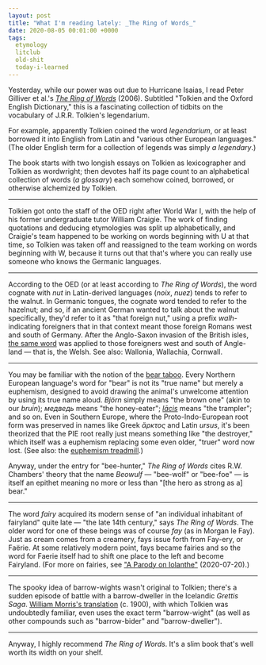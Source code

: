 ```yaml
---
layout: post
title: "What I'm reading lately: _The Ring of Words_"
date: 2020-08-05 00:01:00 +0000
tags:
  etymology
  litclub
  old-shit
  today-i-learned
---
```


Yesterday, while our power was out due to Hurricane Isaias,
I read Peter Gilliver et al.'s [_The Ring of Words_](https://amzn.to/3iaHtNT) (2006).
Subtitled "Tolkien and the Oxford English Dictionary," this
is a fascinating collection of tidbits on the vocabulary of
J.R.R. Tolkien's legendarium.

For example, apparently Tolkien coined the word _legendarium_,
or at least borrowed it into English from Latin and "various
other European languages." (The older English term for a collection
of legends was simply _a legendary_.)

The book starts with two longish essays on Tolkien as lexicographer
and Tolkien as wordwright; then devotes half its page count to an
alphabetical collection of words (_a glossary_) each somehow
coined, borrowed, or otherwise alchemized by Tolkien.

----

Tolkien got onto the staff of the OED right after World War I,
with the help of his former undergraduate tutor William Craigie.
The work of finding quotations and deducing etymologies was split
up alphabetically, and Craigie's team happened to be working on
words beginning with U at that time, so Tolkien was taken off and
reassigned to the team working on words beginning with W, because
it turns out that that's where you can really use someone who
knows the Germanic languages.

----

According to the OED (or at least according to _The Ring of Words_),
the word cognate with _nut_ in Latin-derived languages (_noix_, _nuez_)
tends to refer to the walnut. In Germanic tongues, the cognate word
tended to refer to the hazelnut; and so, if an ancient German wanted to talk about the
walnut specifically, they'd refer to it as "that foreign nut," using
a prefix _walh-_ indicating foreigners that in that context meant
those foreign Romans west and south of Germany. After the Anglo-Saxon
invasion of the British isles, [the same word](https://en.wikipedia.org/wiki/Walhaz)
was applied to those foreigners west and south of Angle-land — that is,
the Welsh. See also: Wallonia, Wallachia, Cornwall.

----

You may be familiar with the notion of the [bear taboo](https://charlierussellbears.com/LinguisticArchaeology.html).
Every Northern European language's word for "bear" is not its "true name"
but merely a euphemism, designed to avoid drawing the animal's unwelcome
attention by using its true name aloud. _Björn_ simply means "the brown one"
(akin to our _bruin_); _медведь_ means "the honey-eater";
_[lācis](https://en.wiktionary.org/wiki/lācis)_ means "the trampler"; and so on.
Even in Southern Europe, where the Proto-Indo-European root form was preserved
in names like Greek _ἄρκτος_ and Latin _ursus_, it's been theorized that
the PIE root really just means something like "the destroyer," which itself
was a euphemism replacing some even older, "truer" word now lost.
(See also: the [euphemism treadmill](https://en.wikipedia.org/wiki/Euphemism_treadmill).)

Anyway, under the entry for "bee-hunter," _The Ring of Words_ cites R.W. Chambers'
theory that the name _Beowulf_ — "bee-wolf" or "bee-foe" — is itself an epithet
meaning no more or less than "[the hero as strong as a] bear."

----

The word _fairy_ acquired its modern sense of "an individual inhabitant of fairyland"
quite late — "the late 14th century," says _The Ring of Words_.
The older word for one of these beings was of course _fay_ (as in Morgan le Fay).
Just as cream comes from a creamery, fays issue forth from Fay-ery, or Faërie.
At some relatively modern point, fays became fairies and so the word for Faerie
itself had to shift one place to the left and become Fairyland.
(For more on fairies, see ["A Parody on Iolanthe"](/blog/2020/07/20/a-parody-on-iolanthe) (2020-07-20).)

----

The spooky idea of barrow-wights wasn't original to Tolkien; there's a sudden
episode of battle with a barrow-dweller in the Icelandic _Grettis Saga_.
[William Morris's translation](https://sagadb.org/grettis_saga.en)
(c. 1900), with which Tolkien was undoubtedly familiar, even uses the exact term
"barrow-wight" (as well as other compounds such as "barrow-bider" and "barrow-dweller").

----

Anyway, I highly recommend _The Ring of Words_. It's a slim book that's well worth its
width on your shelf.
